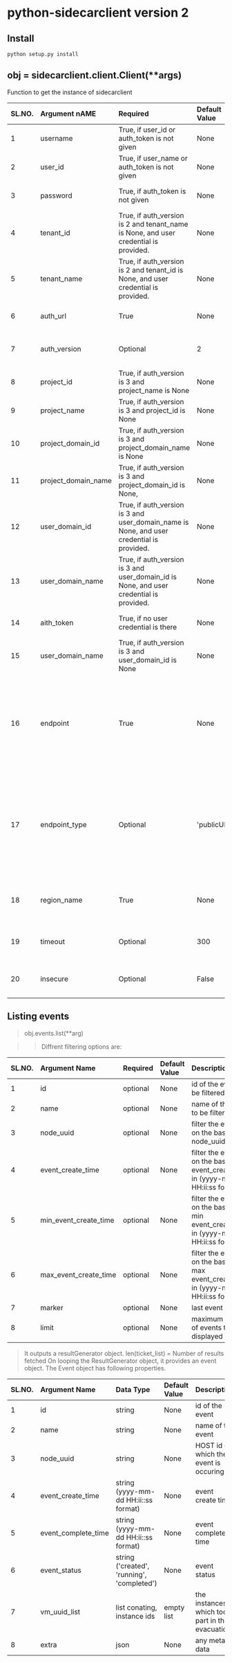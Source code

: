 # python-sidecarclient version 2

## Install


```shell
python setup.py install
```

## obj = sidecarclient.client.Client(**args)

Function to get the instance of sidecarclient

|SL.NO.| Argument nAME | Required                                     | Default Value | Description                   |
|:-----|:--------------|:---------------------------------------------|:--------------|:------------------------------|
|1     | username      |True, if user_id or auth_token is not given   | None          | Keystone admin username       |
|2     | user_id       |True, if user_name or auth_token is not given | None          | Keystone admin user id        |
|3     | password      |True, if auth_token is not given              | None          | Keystone admin password       |
|4     | tenant_id     |True, if auth_version is 2 and tenant_name is None,  and user credential is provided. | None     | Keystone admin tenant id      |
|5     | tenant_name   |True, if auth_version is 2 and tenant_id   is None,  and user credential is provided. | None     | Keystone admin tenant name    |
|6     | auth_url      |True                                          | None          | Keystone authentication url   |
|7     | auth_version  |Optional                                      | 2             | Keystone auth version, value must be either 2 or 3     |
|8     | project_id    |True, if auth_version is 3 and project_name is None | None    | Keystone admin project id      |
|9     | project_name  |True, if auth_version is 3 and project_id is None   | None    | Keystone admin project name    |
|10    | project_domain_id    |True, if auth_version is 3 and project_domain_name is None | None    | Keystone admin project's domain id      |
|11    | project_domain_name  |True, if auth_version is 3 and project_domain_id is None,    | None    | Keystone admin project's domain name    |
|12    | user_domain_id    |True, if auth_version is 3 and user_domain_name is None,  and user credential is provided. | None    | Keystone admin user's domain id      |
|13    | user_domain_name  |True, if auth_version is 3 and user_domain_id is None, and user credential is provided.   | None    | Keystone admin user's domain name    |
|14    | aith_token    |True, if no user credential is there                         | None    | Keystone admin user's token id      |
|15    | user_domain_name  |True, if auth_version is 3 and user_domain_id is None   | None    | Keystone admin user's domain name    |
|16    | endpoint  |True  | None    | sidecar endpoint. After user got token from keystone, if user has this endpoint, with given endpint_type and region_name    |
|17    | endpoint_type    |Optional | 'publicURL'    | against which ednpoint type we need to check. In version 3, its `internal`, `admin`, `public`, in version 2.0 it is `publicURL`, `adminURL`, `internalURL`|
|18    | region_name     |True      | None  | Against which region, the endpoint should b echecked.    |
|19    | timeout         |Optional  | 300   | Maximum seconds to wait for the result      |
|20    | insecure        |Optional  | False | wheather HTTPS should be verified or not |


## Listing events
> obj.events.list(**arg)

>> Diffrent filtering options are:

|SL.NO.| Argument Name         | Required     | Default Value | Description                                             |
|:-----|:----------------------|:-------------|:--------------|:--------------------------------------------------------|
|1     | id                    | optional     | None          | id of the event to be filtered                          |
|2     | name                  | optional     | None          | name of the event to be filtered                        |
|3     | node_uuid             | optional     | None          | filter the events on the basis of node_uuid             |
|4     | event_create_time     | optional     | None          | filter the events on the basis of event_create_time in (yyyy-mm-dd HH:ii:ss format)    |
|5     | min_event_create_time | optional     | None          | filter the events on the basis of min event_create_time in (yyyy-mm-dd HH:ii:ss format)     |
|6     | max_event_create_time | optional     | None          | filter the events on the basis of max event_create_time in (yyyy-mm-dd HH:ii:ss format)     |
|7     | marker                | optional     | None          | last event id                                           |
|8     | limit                 | optional     | None          | maximum number of events to be displayed                |

> It outputs a resultGenerator object.
> len(ticket_list) = Number of results fetched
> On looping the ResultGenerator object, it provides an event object. The Event object has following properties.

|SL.NO.| Argument Name         | Data Type     | Default Value | Description                                            |
|:-----|:----------------------|:-------------|:--------------|:--------------------------------------------------------|
|1     | id                    | string       | None          | id of the event                                         |
|2     | name                  | string       | None          | name of the event                                       |
|3     | node_uuid             | string       | None          | HOST id on which the event is occuring                  |
|4     | event_create_time     | string (yyyy-mm-dd HH:ii::ss format) | None |  event create time                       |
|5     | event_complete_time   | string (yyyy-mm-dd HH:ii::ss format) | None |  event complete time                     |
|6     | event_status          | string ('created', 'running', 'completed') | None |  event status                      |
|7     | vm_uuid_list          | list conating, instance ids  | empty list  |  the instances, which took part in the evacuation   |
|8     | extra                 | json                         | None |  any meta data                                  |
